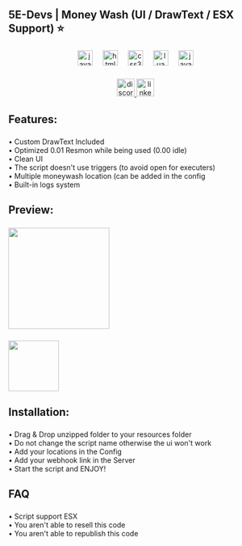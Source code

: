 <h2 align="left">5E-Devs | Money Wash (UI / DrawText / ESX Support) ⭐</h2>

###

<div align="center">
  <img src="https://cdn.jsdelivr.net/gh/devicons/devicon/icons/javascript/javascript-original.svg" height="30" alt="javascript logo"  />
  <img width="12" />
  <img src="https://cdn.jsdelivr.net/gh/devicons/devicon/icons/html5/html5-original.svg" height="30" alt="html5 logo"  />
  <img width="12" />
  <img src="https://cdn.jsdelivr.net/gh/devicons/devicon/icons/css3/css3-original.svg" height="30" alt="css3 logo"  />
  <img width="12" />
  <img src="https://cdn.jsdelivr.net/gh/devicons/devicon/icons/lua/lua-original.svg" height="30" alt="lua logo"  />
  <img width="12" />
  <img src="https://cdn.jsdelivr.net/gh/devicons/devicon/icons/java/java-original.svg" height="30" alt="java logo"  />
</div>

###

<div align="center">
  <a href="https://discord.gg/BZVktg66jA" target="_blank">
    <img src="https://img.shields.io/static/v1?message=Discord&logo=discord&label=5E-DEVS&color=7289DA&logoColor=white&labelColor=&style=for-the-badge" height="35" alt="discord logo"  />
  </a>
  <a href="https://www.linkedin.com/in/ofekefron/" target="_blank">
    <img src="https://img.shields.io/static/v1?message=LinkedIn&logo=linkedin&label=&color=0077B5&logoColor=white&labelColor=&style=for-the-badge" height="35" alt="linkedin logo"  />
  </a>
</div>

###

<h2 align="left">Features:</h2>

###

<p align="left">• Custom DrawText Included<br>• Optimized 0.01 Resmon while being used (0.00 idle)<br>• Clean UI<br>• The script doesn't use triggers (to avoid open for executers)<br>• Multiple moneywash location (can be added in the config<br>• Built-in logs system</p>

###

<h2 align="left">Preview:</h2>

###

<div align="left">
  <img height="200" src="https://i.imgur.com/dz95nvR.png"  />
</div>

###

<div align="left">
  <img height="100" src="https://i.imgur.com/Nz55bOo.png"  />
</div>

###

<h2 align="left">Installation:</h2>

###

<p align="left">• Drag & Drop unzipped folder to your resources folder<br>• Do not change the script name otherwise the ui won't work<br>• Add your locations in the Config<br>• Add your webhook link in the Server<br>• Start the script and ENJOY!</p>

###

<h2 align="left">FAQ</h2>

###

<p align="left">• Script support ESX<br>• You aren't able to resell this code<br>• You aren't able to republish this code</p>

###

<br clear="both">

###
